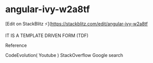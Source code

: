# angular-ivy-w2a8tf

[Edit on StackBlitz ⚡️](https://stackblitz.com/edit/angular-ivy-w2a8tf

IT IS A TEMPLATE DRIVEN FORM (TDF)

Reference

CodeEvolution( Youtube )
StackOverflow
Google search
